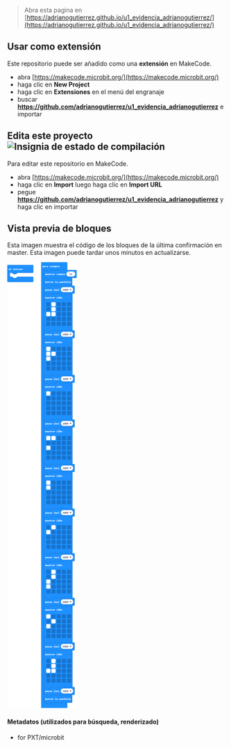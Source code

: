 
> Abra esta pagina en [https://adrianogutierrez.github.io/u1_evidencia_adrianogutierrez/](https://adrianogutierrez.github.io/u1_evidencia_adrianogutierrez/)

## Usar como extensión

Este repositorio puede ser añadido como una **extensión** en MakeCode.

* abra [https://makecode.microbit.org/](https://makecode.microbit.org/)
* haga clic en **New Project**
* haga clic en **Extensiones** en el menú del engranaje
* buscar **https://github.com/adrianogutierrez/u1_evidencia_adrianogutierrez** e importar

## Edita este proyecto ![Insignia de estado de compilación](https://github.com/adrianogutierrez/u1_evidencia_adrianogutierrez/workflows/MakeCode/badge.svg)

Para editar este repositorio en MakeCode.

* abra [https://makecode.microbit.org/](https://makecode.microbit.org/)
* haga clic en **Import** luego haga clic en **Import URL**
* pegue **https://github.com/adrianogutierrez/u1_evidencia_adrianogutierrez** y haga clic en importar

## Vista previa de bloques

Esta imagen muestra el código de los bloques de la última confirmación en master.
Esta imagen puede tardar unos minutos en actualizarse.

![Una vista renderizada de los bloques](https://github.com/adrianogutierrez/u1_evidencia_adrianogutierrez/raw/master/.github/makecode/blocks.png)

#### Metadatos (utilizados para búsqueda, renderizado)

* for PXT/microbit
<script src="https://makecode.com/gh-pages-embed.js"></script><script>makeCodeRender("{{ site.makecode.home_url }}", "{{ site.github.owner_name }}/{{ site.github.repository_name }}");</script>
